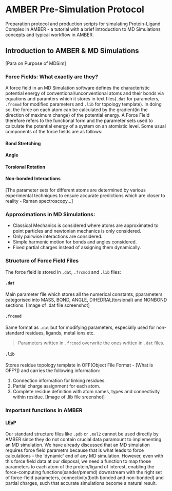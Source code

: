 # AMBER Pre-Simulation Protocol
Preparation protocol and production scripts for simulating Protein-Ligand Complex in AMBER - a tutorial with a brief introduction to MD Simulations concepts and typical workflow in AMBER.

## Introduction to AMBER & MD Simulations
[Para on Purpose of MDSim]
### Force Fields: What exactly are they?
A force field in an MD Simulation software defines the characteristic potential energy of conventional/unconventional atoms and their bonds via equations and paramters which it stores in text files(`.dat` for parameters, `.frcmod` for modified parameters and `.lib` for topology template). In doing so, the force on each atom can be calculated by the gradient(in the direction of maximum change) of the potential energy. 
A Force Field therefore refers to the functional form and the parameter sets used to calculate the potential energy of a system on an atomistic level.
Some usual components of the force fields are as follows:
#### Bond Stretching
#### Angle 
#### Torsional Rotation
#### Non-bonded Interactions
[The parameter sets for different atoms are determined by various experimental techniques to ensure accurate predictions which are closer to reality - Raman spectroscopy...]
### Approximations in MD Simulations:
- Classical Mechanics is considered where atoms are approximated to point particles and newtonian mechanics is only considered.
- Only pairwise interactions are considered.
- Simple harmonic motion for bonds and angles considered.
- Fixed partial charges instead of assigning them dynamically.

### Structure of Force Field Files
The force field is stored in `.dat`, `.frcmod` and `.lib` files:
#### `.dat`
Main parameter file which stores all the numerical constants, pparameters categorised into MASS, BOND, ANGLE, DIHEDRAL(torsional) and NONBOND sections.
[Image of .dat file screenshot]
#### `.frcmod`
Same format as `.dat` but for modifying parameters, especially used for non-standard residues, ligands, metal ions etc.
> Parameters written in `.frcmod` overwrite the ones written in `.dat` files.
#### `.lib`
Stores residue topology template in OFF(Object File Format - [What is OFF?]) and carries the following information:
1. Connection information for linking residues.
2. Partial charge assignment for each atom.
3. Complete residue definition with atom names, types and connectivity within residue.
[Image of .lib file sreenshot]

### Important functions in AMBER
#### LEaP
Our standard structure files like `.pdb` or `.mol2` cannot be used directly by AMBER since they do not contain crucial data paramount to implementing an MD simulation. We have already discussed that an MD simulation requires force field parametrs because that is what leads to force calculations - the 'dynamic' end of any MD simulation. However, even with this force field data at our disposal, we need a function to map those parameters to each atom of the protein/ligand of interest, enabling the force-computing functions(sander/pmemd) downstream with the right set of force-field parameters, connectivity(both bonded and non-bonded) and partial charges, such that accurate simulations become a natural result.
